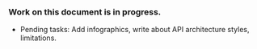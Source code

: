 ### Work on this document is in progress.
* Pending tasks: Add infographics, write about API architecture styles, limitations. 

